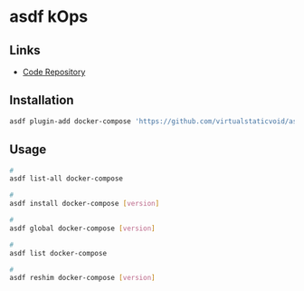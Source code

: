 # asdf kOps

## Links

- [Code Repository](https://github.com/virtualstaticvoid/asdf-docker-compose)

## Installation

```sh
asdf plugin-add docker-compose 'https://github.com/virtualstaticvoid/asdf-docker-compose.git'
```

## Usage

```sh
#
asdf list-all docker-compose

#
asdf install docker-compose [version]

#
asdf global docker-compose [version]

#
asdf list docker-compose

#
asdf reshim docker-compose [version]
```
